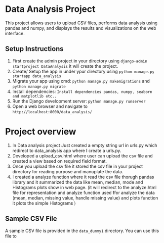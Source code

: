 # Data Analysis Project

This project allows users to upload CSV files, performs data analysis using pandas and numpy, and displays the results and visualizations on the web interface.

## Setup Instructions

1. First create the admin project in your directory using `django-admin startproject DataAnalysis` it will create the project.
2. Create/ Setup the app in under ypur directory using `python manage.py startapp data_analysis`
3. Migrate your app using cmd: `python manage.py makemigrations` and `python manage.py migrate`
4. Install dependencies: `Install dependencies pandas, numpy, seaborn and matplotlib etc..`
5. Run the Django development server: `python manage.py runserver`
6. Open a web browser and navigate to `http://localhost:8000/data_analysis/`

# Project overview
1. In Data analysis project Just created a empty string url in urls.py which redirect to data_analysis app where I create a urls.py.
2. Developed a upload_csv.html where user can upload the csv file and created a view based on required field format.
3. Once you upload the csv file it stored the csv file in your project directory for reading purpose and manuplate the data. 
4. I created a analyze function where it read the csv file thorugh pandas library and it summarized the data like mean, median, mode and Histograms plots show in web page.
    (it will redirect to the analyze.html file for representation and analyze function used ffor analyze the data (mean, median, missing value, handle missing value)
     and plots function it plots the simple Histograms
   )

## Sample CSV File

A sample CSV file is provided in the `data_dummy1` directory. You can use this file to
